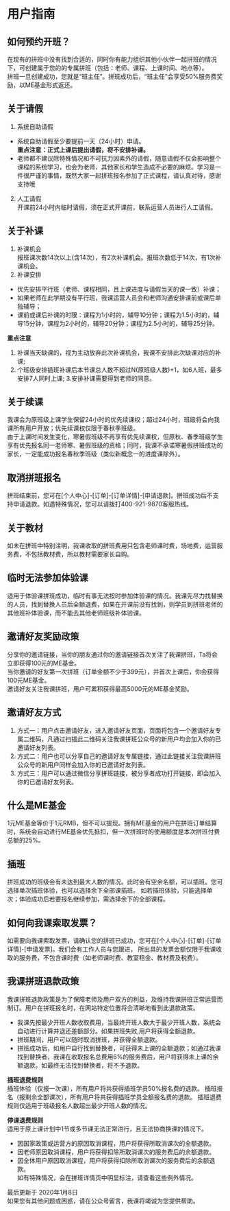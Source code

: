 # 用户指南
<!-- 你想知道的关于我课的一切都在这里 -->

## 如何预约开班？
在现有的拼班中没有找到合适的，同时你有能力组织其他小伙伴一起拼班的情况下，可创建属于您的的专属拼班（包括：老师、课程、上课时间、地点等）。  
拼班一旦创建成功，您就是“班主任”。拼班成功后，“班主任”会享受50%服务费奖励，以ME基金形式返还。

## 关于请假
1. 系统自助请假  
  - 系统自助请假至少要提前一天（24小时）申请。  
  **重点注意：正式上课后提出请假，将不安排补课。**
  - 老师都不建议除特殊情况和不可抗力因素外的请假，随意请假不仅会影响整个课程的系统学习，也会为老师、其他家长和学生造成不必要的麻烦。学习是一件很严谨的事情，既然大家一起拼班报名参加了正式课程，请认真对待，感谢支持哦
2. 人工请假  
开课前24小时内临时请假，须在正式开课前，联系运营人员进行人工请假。

## 关于补课
1. 补课机会  
报班课次数14次以上(含14次），有2次补课机会。报班次数低于14次，有1次补课机会。
2. 补课安排  
  - 优先安排平行班（老师、课程相同，且上课进度与请假当天的课一致）补课；  
  - 如果老师在此学期没有平行班，我课运营人员会和老师沟通安排课前或课后单独辅导；  
  - 课前或课后补课的时限：课程为1小时的，辅导10分钟；课程为1.5小时的，辅导15分钟，课程为2小时的，辅导20分钟；课程为2.5小时的，辅导25分钟。

**重点注意**
1. 补课当天缺课的，视为主动放弃此次补课机会，我课不安排此次缺课对应的补课;
2. 个班级安排插班补课后本节课总人数不超过N(原班级人数)+1，如6人班，最多安排7人同时上课; 3.安排补课需要得到老师的同意。

## 关于续课
我课会为原班级上课学生保留24小时的优先续课权；超过24小时，班级将会向我课所有用户开放；优先续课权仅限于春秋季班级。  
由于上课时间发生变化，寒暑假班级不再享有优先续课权，但原秋、春季班级学生享有优先报名同一老师寒、暑假班级的资格；同时，我课不承诺寒暑假拼班成功的家长，一定能成功报名春秋季班级（类似新概念一的进度课除外）。

## 取消拼班报名
拼班结束前，您可在[个人中心]-[订单]-[订单详情]-[申请退款]。拼班成功后不支持申请退款。如遇特殊情况，您可以请拨打400-921-9870客服热线。

## 关于教材
如未在拼班中特别注明，我课收取的拼班费用只包含老师课时费，场地费，运营服务费，不包括教材费，所以教材需要家长自购。

## 临时无法参加体验课
适用于体验课拼班成功，临时有事无法按时参加体验课的情况。我课先尽力找替换的人员，找到替换人员后全额退费，如果在开课前没有找到，则学员到拼班老师的其他班补体验课，而不能去其他老师班级补体验课。

## 邀请好友奖励政策
分享你的邀请链接，当你的朋友通过你的邀请链接首次关注了我课拼班，Ta将会立即获得100元的ME基金。  
当你邀请的好友第一次拼班（订单金额不少于399元），并首次上课后，你会获得100元ME基金。  
邀请好友关注我课拼班，用户可累积获得最高5000元的ME基金奖励。

## 邀请好友方式
1. 方式一：用户点击邀请好友，进入邀请好友页面，页面将包含一个邀请好友专属二维码，凡通过扫描此二维码关注我课拼班公众号的新用户均会加入你的已邀请好友列表。
2. 方式二：用户也可以分享自己的邀请好友专属链接，通过此链接关注我课拼班公众号的新用户同样会加入你的已邀请好友列表。
3. 方式三：用户可以通过微信分享拼班链接，被分享者成功打开链接，即会加入你的已邀请好友列表。

## 什么是ME基金
1元ME基金等价于1元RMB，但不可以提现。拥有ME基金的用户在拼班订单结算时，系统会自动进行ME基金优先抵扣，但一次拼班时的使用额度是本次拼班付费总额的25%。

## 插班
拼班成功的班级会有未达到最大人数的情况。此时会有空余名额，可以插班。您可选择单次插班体验，也可以选择余下全部课插班。
如若插班体验，只能选择单次；体验成功后若要报名继续参加，需选择余下的全部课程。

## 如何向我课索取发票？
如需要向我课索取发票，请确认您的拼班已成功，您可在[个人中心]-[订单]-[订单详情]-[申请发票]。我们会有工作人员与您跟进，
所出具的发票金额仅限于我课收取的服务费，不包含课时费（如老师课时费、教室租金、教材费及税费）。

## 我课拼班退款政策
我课拼班退款政策是为了保障老师及用户双方的利益，及维持我课拼班正常运营而制订。用户在拼班报名时，在网站特定位置将会清晰地看到此退款政策。
- 我课先按最少开班人数收取费用，当最终开班人数大于最少开班人数，系统会自动进行计算并退还差额部分。如果拼班失败,用户将获得全额退款。
- 拼班期间，用户可以随时取消拼班，并获得全额退款。
- 拼班成功后，如用户自行找到替换者，可获得未上课的全额退款；如通过我课找到替换者，我课在收取报名总费用6%的服务费后，用户将获得未上课的余额退款。如最终无法找到替换者，将不予退款。

**插班退费规则**  
插班体验（仅报一次课），所有用户将共获得插班学员50%报名费的退款。
插班报名（报剩余全部课次），所有用户将共获得插班学员全额报名费的退款。
插班退费规则仅适用于班级报名人数超出最少开班人数的情况。

**停课退费规则**  
适用于原上课计划中1节或多节课无法正常进行，且无法协商换课的情况下。
- 因国家政策或运营方的原因取消课程，用户将获得所取消课次的全额退款。
- 因老师原因取消课程，用户将获得扣除所取消课次的服务费后的余额退款。
- 因全体用户原因取消课程，用户将获得扣除所取消课次的服务费后的余额退款。  
如有特殊情况，会在拼班详情页中明显标注，请查看这些例外情况。

最后更新于 2020年1月8日  
如果您有其他问题或困惑，请在公众号留言，我课将竭诚为您提供帮助。